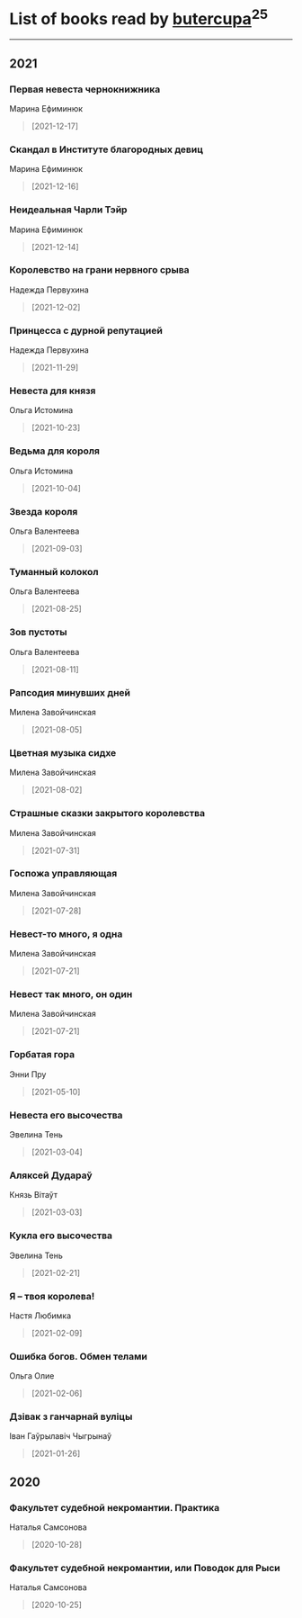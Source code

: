 # List of books read by [butercupa](http://vk.com/id193697993)<sup>25</sup>
---

## 2021

### Первая невеста чернокнижника
Марина Ефиминюк
> [2021-12-17] 


### Скандал в Институте благородных девиц
Марина Ефиминюк
> [2021-12-16] 


### Неидеальная Чарли Тэйр
Марина Ефиминюк
> [2021-12-14] 


### Королевство на грани нервного срыва
Надежда Первухина
> [2021-12-02] 


### Принцесса с дурной репутацией
Надежда Первухина
> [2021-11-29] 


### Невеста для князя
Ольга Истомина
> [2021-10-23] 


### Ведьма для короля
Ольга Истомина
> [2021-10-04] 


### Звезда короля
Ольга Валентеева
> [2021-09-03] 


### Туманный колокол
Ольга Валентеева
> [2021-08-25] 


### Зов пустоты
Ольга Валентеева
> [2021-08-11] 


### Рапсодия минувших дней
Милена Завойчинская
> [2021-08-05] 


### Цветная музыка сидхе
Милена Завойчинская
> [2021-08-02] 


### Страшные сказки закрытого королевства
Милена Завойчинская
> [2021-07-31] 


### Госпожа управляющая
Милена Завойчинская
> [2021-07-28] 


### Невест-то много, я одна
Милена Завойчинская
> [2021-07-21] 


### Невест так много, он один
Милена Завойчинская
> [2021-07-21] 


### Горбатая гора
Энни Пру
> [2021-05-10] 


### Невеста его высочества
Эвелина Тень
> [2021-03-04] 


### Аляксей Дудараў
Князь Вітаўт
> [2021-03-03] 


### Кукла его высочества
Эвелина Тень
> [2021-02-21] 


### Я – твоя королева!
Настя Любимка
> [2021-02-09] 


### Ошибка богов. Обмен телами
Ольга Олие
> [2021-02-06] 


### Дзівак з ганчарнай вуліцы
Іван Гаўрылавіч Чыгрынаў
> [2021-01-26] 



## 2020

### Факультет судебной некромантии. Практика
Наталья Самсонова
> [2020-10-28] 


### Факультет судебной некромантии, или Поводок для Рыси
Наталья Самсонова
> [2020-10-25] 



